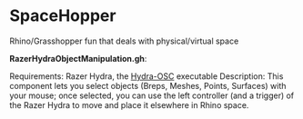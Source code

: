 # SpaceHopper
Rhino/Grasshopper fun that deals with physical/virtual space

**RazerHydraObjectManipulation.gh**:

Requirements: Razer Hydra, the [Hydra-OSC](https://github.com/MrMormon/hydra-osc) executable
Description: This component lets you select objects (Breps, Meshes, Points, Surfaces) with your mouse; once selected, you can use the left controller (and a trigger) of the Razer Hydra to move and place it elsewhere in Rhino space.





